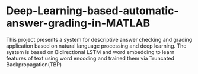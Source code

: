 # Deep-Learning-based-automatic-answer-grading-in-MATLAB
This project presents a system for descriptive answer checking and grading application based on natural language processing and deep learning. The system is based on Bidirectional LSTM and word embedding to learn features of text using word encoding and trained them via Truncated Backpropagation(TBP)
